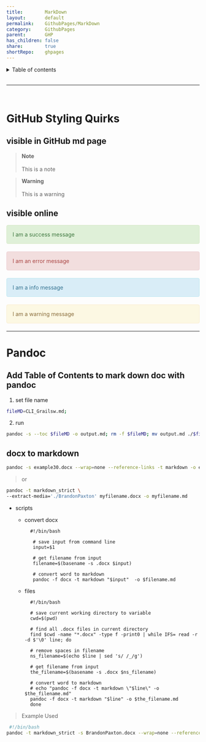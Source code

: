 ```yaml
---
title:        MarkDown  
layout:       default  
permalink:    GithubPages/MarkDown  
category:     GithubPages  
parent:       GHP  
has_children: false  
share:        true  
shortRepo:    ghpages          
---
```

  
  
<details markdown="block">        
<summary>        
Table of contents        
</summary>        
{: .text-delta }        
1. TOC        
{:toc}        
</details>        
  
<br/>        
  
***        
  
<br/>        
  
# GitHub Styling Quirks  
  
## visible in GitHub md page  
  
> **Note**<br>      
> This is a note  
  
> **Warning**<br>      
> This is a warning  
  
## visible online  
  
<div style="padding: 15px; border: 1px solid transparent; border-color: transparent; margin-bottom: 20px; border-radius: 4px; color: #3c763d; background-color: #dff0d8; border-color: #d6e9c6;">      
I am a success message      
</div>      
  
<div style="padding: 15px; border: 1px solid transparent; border-color: transparent; margin-bottom: 20px; border-radius: 4px; color: #a94442; background-color: #f2dede; border-color: #ebccd1;">      
I am an error message      
</div>      
  
<div style="padding: 15px; border: 1px solid transparent; border-color: transparent; margin-bottom: 20px; border-radius: 4px; color: #31708f; background-color: #d9edf7; border-color: #bce8f1;">      
I am a info message      
</div>      
  
<div style="padding: 15px; border: 1px solid transparent; border-color: transparent; margin-bottom: 20px; border-radius: 4px; color: #8a6d3b;; background-color: #fcf8e3; border-color: #faebcc;">      
I am a warning message      
</div>      
      
---    
  
# Pandoc  
  
## Add Table of Contents to mark down doc with pandoc  
  
1) set file name  
  
```bash        
fileMD=CLI_Grailsw.md;        
```        
  
2) run  
  
```bash        
pandoc -s --toc $fileMD -o output.md; rm -f $fileMD; mv output.md ./$fileMD;        
```        
  
## docx to markdown  
  
```bash        
pandoc -s example30.docx --wrap=none --reference-links -t markdown -o example35.md        
```        
  
> or  
  
  ```bash        
  pandoc -t markdown_strict \        
  --extract-media='./BrandonPaxton' myfilename.docx -o myfilename.md        
  ```        
  
- scripts  
    - convert docx  
      ```        
        #!/bin/bash        
          
         # save input from command line        
         input=$1        
          
         # get filename from input        
         filename=$(basename -s .docx $input)        
          
         # convert word to markdown        
         pandoc -f docx -t markdown "$input"  -o $filename.md        
       ```        
  
    - files  
      ```        
        #!/bin/bash        
         
        # save current working directory to variable        
        cwd=$(pwd)        
         
        # find all .docx files in current directory        
        find $cwd -name "*.docx" -type f -print0 | while IFS= read -r -d $'\0' line; do        
         
        # remove spaces in filename        
        ns_filename=$(echo $line | sed 's/ /_/g')        
         
        # get filename from input        
        the_filename=$(basename -s .docx $ns_filename)        
         
        # convert word to markdown        
        # echo "pandoc -f docx -t markdown \"$line\" -o $the_filename.md"        
        pandoc -f docx -t markdown "$line" -o $the_filename.md        
        done        
      ```      
  
> Example Used  
  
```bash      
 #!/bin/bash      
pandoc -t markdown_strict -s BrandonPaxton.docx --wrap=none --reference-links -t markdown -o BPResume.md;      
```    